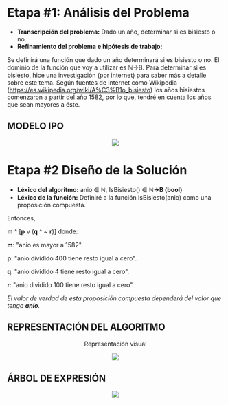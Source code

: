 # Etapa #1: Análisis del Problema

- **Transcripción del problema:** Dado un año, determinar si es bisiesto o no.
- **Refinamiento del problema e hipótesis de trabajo:**

Se definirá una función que dado un año determinará si es bisiesto o no. El dominio de la función que voy a utilizar es ℕ->B. Para determinar si es bisiesto, hice una investigación (por internet) para saber más a detalle sobre este tema. Según fuentes de internet como Wikipedia (https://es.wikipedia.org/wiki/A%C3%B1o_bisiesto) los años bisiestos comenzaron a partir del año 1582, por lo que, tendré en cuenta los años que sean mayores a éste.

## MODELO IPO

<p align="center">
<img src="https://github.com/nataliadamilano/AED/blob/master/03-Bisiesto/modeloIPO-Bisiesto.PNG">
</p>

# Etapa #2 Diseño de la Solución


- **Léxico del algoritmo:** anio ∈ **ℕ**, IsBisiesto() ∈ **ℕ->B (bool)**
- **Léxico de la función:** Definiré a la función IsBisiesto(anio) como una proposición compuesta.


Entonces,


   **m** ^ [**p** v (**q** ^ ~ **r**)] donde:
   

  **m**: "anio es mayor a 1582".
  
  
  **p**: "anio dividido 400 tiene resto igual a cero".
  
  
  **q**: "anio dividido 4 tiene resto igual a cero".
  
  
  **r**: "anio dividido 100 tiene resto igual a cero".
    
    
   *El valor de verdad de esta proposición compuesta dependerá del valor que tenga **anio**.*
   
   
   
## **REPRESENTACIÓN DEL ALGORITMO**

<p align="center">
  Representación visual
</p>
<p align="center">
<img src="https://github.com/nataliadamilano/AED/blob/master/03-Bisiesto/DDF-Bisiesto.PNG">
</p>


## **ÁRBOL DE EXPRESIÓN**


<p align="center">
<img src="https://github.com/nataliadamilano/AED/blob/master/03-Bisiesto/ArbolExpr-Bisiesto.png">
</p>
